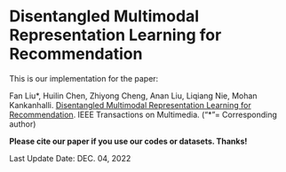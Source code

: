 # Disentangled Multimodal Representation Learning for Recommendation

This is our implementation for the paper:

Fan Liu*, Huilin Chen, Zhiyong Cheng, Anan Liu, Liqiang Nie, Mohan Kankanhalli. [Disentangled Multimodal Representation Learning for Recommendation](https://arxiv.org/pdf/2203.05406.pdf). IEEE Transactions on Multimedia. (“*”= Corresponding author)

**Please cite our paper if you use our codes or datasets. Thanks!**


Last Update Date: DEC. 04, 2022
